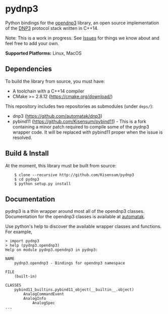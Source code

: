 # pydnp3
Python bindings for the [opendnp3](https://github.com/automatak/dnp3) library,  an open source
implementation of the [DNP3](http://ww.dnp.org) protocol stack written in C++14.

Note:  This is a work in progress.  See [Issues](http://github.com/Kisensum/pydnp3/issues) for things we know about and feel free to add your own.

**Supported Platforms:** Linux, MacOS

## Dependencies
To build the library from source, you must have:

* A toolchain with a C++14 compiler
* CMake >= 2.8.12 (https://cmake.org/download/)

This repository includes two repositories as submodules (under `deps/`):

* dnp3 (https://github.com/automatak/dnp3)
* pybind11 (https://github.com/Kisensum/pybind11) - This is a fork containing a minor patch
required to compile some of the pydnp3 wrapper code. It will be replaced with pybind11 proper
when the issue is resolved.

## Build & Install
At the moment, this library must be built from source:
```
    $ clone --recursive http://github.com/Kisensum/pydnp3
    $ cd pydnp3
    $ python setup.py install
```


## Documentation

pydnp3 is a thin wrapper around most all of the opendnp3 classes.  Documentation for the opendnp3
classes is available at [automatak](https://www.automatak.com/opendnp3/#documentation).

Use python's help to discover the available wrapper classes and functions.  For example,

```
> import pydnp3
> help (pydnp3.opendnp3)
Help on module pydnp3.opendnp3 in pydnp3:

NAME
    pydnp3.opendnp3 - Bindings for opendnp3 namespace

FILE
    (built-in)

CLASSES
    pybind11_builtins.pybind11_object(__builtin__.object)
        AnalogCommandEvent
        AnalogInfo
            AnalogSpec
...
```

